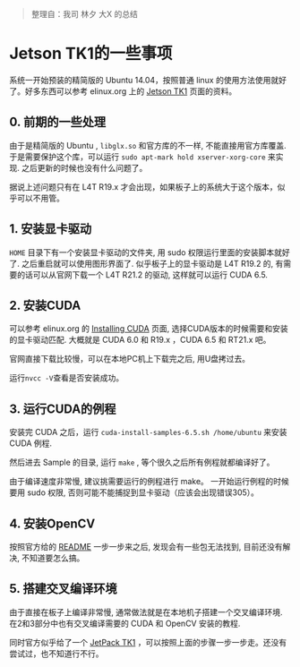 > 整理自：我司 林夕 大X 的总结

# Jetson TK1的一些事项

系统一开始预装的精简版的 Ubuntu 14.04，按照普通 linux 的使用方法使用就好了。好多东西可以参考 elinux.org 上的 [Jetson TK1](http://elinux.org/Jetson_TK1) 页面的资料。

## 0. 前期的一些处理
由于是精简版的 Ubuntu , `libglx.so` 和官方库的不一样, 不能直接用官方库覆盖. 于是需要保护这个库，可以运行 `sudo apt-mark hold xserver-xorg-core` 来实现. 之后更新的时候也没有什么问题了。

据说上述问题只有在 L4T R19.x 才会出现，如果板子上的系统大于这个版本，似乎可以不用管。

## 1. 安装显卡驱动

`HOME` 目录下有一个安装显卡驱动的文件夹, 用 sudo 权限运行里面的安装脚本就好了. 之后重启就可以使用图形界面了. 似乎板子上的显卡驱动是 L4T R19.2 的, 有需要的话可以从官网下载一个 L4T R21.2 的驱动, 这样就可以运行 CUDA 6.5.

## 2. 安装CUDA

可以参考 elinux.org 的 [Installing CUDA](http://elinux.org/Jetson/Installing_CUDA) 页面, 选择CUDA版本的时候需要和安装的显卡驱动匹配. 大概就是 CUDA 6.0 和 R19.x ，CUDA 6.5 和 RT21.x 吧。

官网直接下载比较慢，可以在本地PC机上下载完之后, 用U盘拷过去。

运行`nvcc -V`查看是否安装成功。

## 3. 运行CUDA的例程

安装完 CUDA 之后，运行 `cuda-install-samples-6.5.sh /home/ubuntu` 来安装 CUDA 例程.

然后进去 Sample 的目录, 运行 `make` , 等个很久之后所有例程就都编译好了。

由于编译速度非常慢, 建议挑需要运行的例程进行 make。 一开始运行例程的时候要用 sudo 权限, 否则可能不能捕捉到显卡驱动（应该会出现错误305）。


## 4. 安装OpenCV

按照官方给的 [README](http://developer.download.nvidia.com/embedded/OpenCV/L4T_21.1/README.txt) 一步一步来之后, 发现会有一些包无法找到, 目前还没有解决, 不知道要怎么搞。

## 5. 搭建交叉编译环境

由于直接在板子上编译非常慢, 通常做法就是在本地机子搭建一个交叉编译环境. 在2和3部分中也有交叉编译需要的 CUDA 和 OpenCV 安装的教程. 

同时官方似乎给了一个 [JetPack TK1](https://developer.nvidia.com/jetpack-tk1) ，可以按照上面的步骤一步一步走。还没有尝试过，也不知道行不行。

